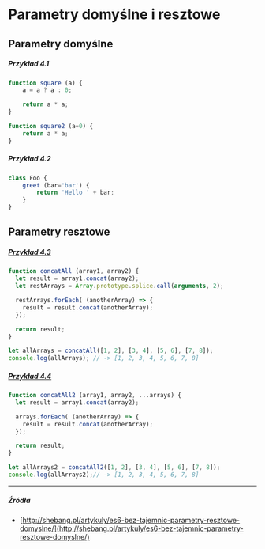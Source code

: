 # Parametry domyślne i resztowe

## Parametry domyślne

##### Przykład 4.1
```js
function square (a) {
    a = a ? a : 0;

    return a * a;
}
```

```js
function square2 (a=0) {
    return a * a;
}
```

##### Przykład 4.2
```js
class Foo {
    greet (bar='bar') {
        return 'Hello ' + bar;
    }
}
```

## Parametry resztowe

##### [Przykład 4.3](http://plnkr.co/edit/JKMh4rFHwq8UYg0bCgDR)
```js
function concatAll (array1, array2) {
  let result = array1.concat(array2);
  let restArrays = Array.prototype.splice.call(arguments, 2);

  restArrays.forEach( (anotherArray) => {
    result = result.concat(anotherArray);
  });

  return result;
}

let allArrays = concatAll([1, 2], [3, 4], [5, 6], [7, 8]);
console.log(allArrays); // -> [1, 2, 3, 4, 5, 6, 7, 8]
```

##### [Przykład 4.4](http://plnkr.co/edit/6z4lqM4ekG4c4LXXrkdE)
```js
function concatAll2 (array1, array2, ...arrays) {
  let result = array1.concat(array2);

  arrays.forEach( (anotherArray) => { 
    result = result.concat(anotherArray); 
  });

  return result;
}

let allArrays2 = concatAll2([1, 2], [3, 4], [5, 6], [7, 8]);
console.log(allArrays2);// -> [1, 2, 3, 4, 5, 6, 7, 8]
```

---

##### Źródła

* [http://shebang.pl/artykuly/es6-bez-tajemnic-parametry-resztowe-domyslne/](http://shebang.pl/artykuly/es6-bez-tajemnic-parametry-resztowe-domyslne/)



